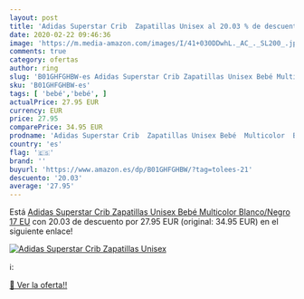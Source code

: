 ```yaml
---
layout: post
title: 'Adidas Superstar Crib  Zapatillas Unisex al 20.03 % de descuento'
date: 2020-02-22 09:46:36
image: 'https://m.media-amazon.com/images/I/41+030DDwhL._AC_._SL200_.jpg'
comments: true
category: ofertas
author: ring
slug: 'B01GHFGHBW-es Adidas Superstar Crib Zapatillas Unisex Bebé Multicolor...'
sku: 'B01GHFGHBW-es'
tags: [ 'bebé','bebé', ]
actualPrice: 27.95 EUR
currency: EUR
price: 27.95
comparePrice: 34.95 EUR
prodname: 'Adidas Superstar Crib  Zapatillas Unisex Bebé  Multicolor  Blanco/Negro   17 EU'
country: 'es'
flag: '🇪🇸'
brand: ''
buyurl: 'https://www.amazon.es/dp/B01GHFGHBW/?tag=tolees-21'
descuento: '20.03'
average: '27.95'
---
```


Está [Adidas Superstar Crib  Zapatillas Unisex Bebé  Multicolor  Blanco/Negro   17 EU](https://www.amazon.es/dp/B01GHFGHBW/?tag=tolees-21) con 20.03 de descuento por 27.95 EUR (original: 34.95 EUR) en el siguiente enlace!

[![Adidas Superstar Crib  Zapatillas Unisex](https://m.media-amazon.com/images/I/41+030DDwhL._AC_._SL200_.jpg)](https://www.amazon.es/dp/B01GHFGHBW/?tag=tolees-21)

ℹ️:


[🛒 Ver la oferta!!](https://www.amazon.es/dp/B01GHFGHBW/?tag=tolees-21)
